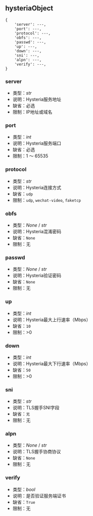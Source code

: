 ## hysteriaObject

```
{
    'server': ---,
    'port': ---,
    'protocol': ---,
    'obfs': ---,
    'passwd': ---,
    'up': ---,
    'down': ---,
    'sni': ---,
    'alpn': ---,
    'verify': ---,
}
```

### server

+ 类型：*str*
+ 说明：Hysteria服务地址
+ 缺省：必选
+ 限制：IP地址或域名

### port

+ 类型：*int*
+ 说明：Hysteria服务端口
+ 缺省：必选
+ 限制：1 ～ 65535

### protocol

+ 类型：*str*
+ 说明：Hysteria连接方式
+ 缺省：`udp`
+ 限制：`udp`, `wechat-video`, `faketcp`

### obfs

+ 类型：*None* / *str*
+ 说明：Hysteria混淆密码
+ 缺省：`None`
+ 限制：无

### passwd

+ 类型：*None* / *str*
+ 说明：Hysteria验证密码
+ 缺省：`None`
+ 限制：无

### up

+ 类型：*int*
+ 说明：Hysteria最大上行速率（Mbps）
+ 缺省：`10`
+ 限制：>0

### down

+ 类型：*int*
+ 说明：Hysteria最大下行速率（Mbps）
+ 缺省：`50`
+ 限制：>0

### sni

+ 类型：*str*
+ 说明：TLS握手SNI字段
+ 缺省：`无`
+ 限制：无

### alpn

+ 类型：*None* / *str*
+ 说明：TLS握手协商协议
+ 缺省：`None`
+ 限制：无

### verify

+ 类型：*bool*
+ 说明：是否验证服务端证书
+ 缺省：`True`
+ 限制：无
